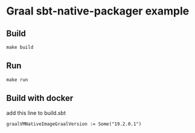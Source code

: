# Graal sbt-native-packager example

## Build
```make build```

## Run
```make run```

## Build with docker
add this line to build.sbt
```
graalVMNativeImageGraalVersion := Some("19.2.0.1")
```

